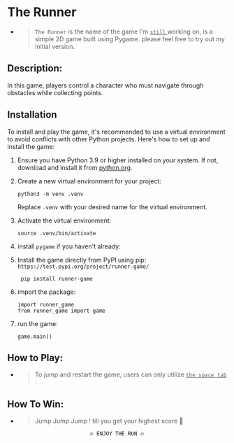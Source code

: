 
# The Runner 


- >`The Runner` is the name of the game I'm   <ins> `still`  </ins> working on, is a simple 2D game built using Pygame. please feel free to try out my initial version. 

## Description:

In this game, players control a character who must navigate through obstacles while collecting points.

## Installation

To install and play the game, it's recommended to use a virtual environment to avoid conflicts with other Python projects. Here's how to set up and install the game:

1. Ensure you have Python 3.9 or higher installed on your system. If not, download and install it from [python.org](https://www.python.org/downloads/).

2. Create a new virtual environment for your project:

    ```
    python3 -m venv .venv
    ```

   Replace `.venv` with your desired name for the virtual environment.

3. Activate the virtual environment:

      ```
      source .venv/bin/activate
      ```
4. install `pygame` if you haven't already:

5. Install the game directly from PyPI using pip:
    `https://test.pypi.org/project/runner-game/`

   ```
    pip install runner-game
    ```

7. import the package:

    ```
    import runner_game
    from runner_game import game
    ```
8. run the game:

    ```
    game.main()
    ```
## How to Play:

 - > To jump and restart the game, users can only utilize  <ins>`the space tab` </ins>.


## How To Win:

- > Jump Jump Jump ! till you get your highest score 🥇

                          
                          
                            
                            
                            
                             🔥 ENJOY THE RUN 🔥
